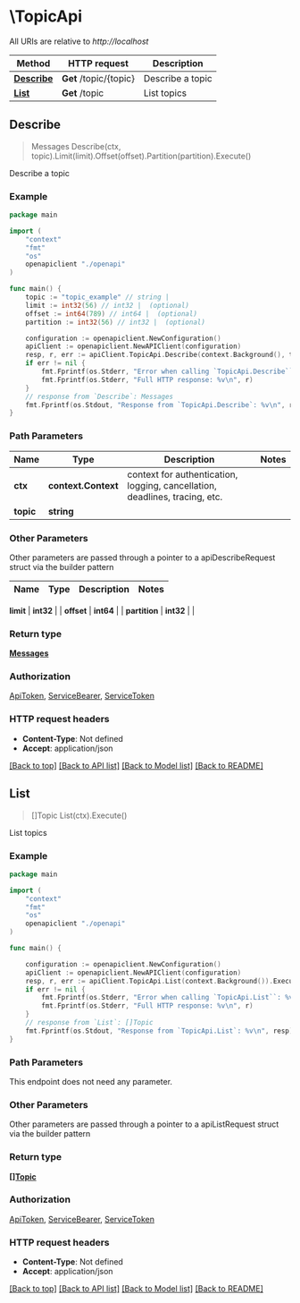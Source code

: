 # \TopicApi

All URIs are relative to *http://localhost*

Method | HTTP request | Description
------------- | ------------- | -------------
[**Describe**](TopicApi.md#Describe) | **Get** /topic/{topic} | Describe a topic
[**List**](TopicApi.md#List) | **Get** /topic | List topics



## Describe

> Messages Describe(ctx, topic).Limit(limit).Offset(offset).Partition(partition).Execute()

Describe a topic



### Example

```go
package main

import (
    "context"
    "fmt"
    "os"
    openapiclient "./openapi"
)

func main() {
    topic := "topic_example" // string | 
    limit := int32(56) // int32 |  (optional)
    offset := int64(789) // int64 |  (optional)
    partition := int32(56) // int32 |  (optional)

    configuration := openapiclient.NewConfiguration()
    apiClient := openapiclient.NewAPIClient(configuration)
    resp, r, err := apiClient.TopicApi.Describe(context.Background(), topic).Limit(limit).Offset(offset).Partition(partition).Execute()
    if err != nil {
        fmt.Fprintf(os.Stderr, "Error when calling `TopicApi.Describe``: %v\n", err)
        fmt.Fprintf(os.Stderr, "Full HTTP response: %v\n", r)
    }
    // response from `Describe`: Messages
    fmt.Fprintf(os.Stdout, "Response from `TopicApi.Describe`: %v\n", resp)
}
```

### Path Parameters


Name | Type | Description  | Notes
------------- | ------------- | ------------- | -------------
**ctx** | **context.Context** | context for authentication, logging, cancellation, deadlines, tracing, etc.
**topic** | **string** |  | 

### Other Parameters

Other parameters are passed through a pointer to a apiDescribeRequest struct via the builder pattern


Name | Type | Description  | Notes
------------- | ------------- | ------------- | -------------

 **limit** | **int32** |  | 
 **offset** | **int64** |  | 
 **partition** | **int32** |  | 

### Return type

[**Messages**](Messages.md)

### Authorization

[ApiToken](../README.md#ApiToken), [ServiceBearer](../README.md#ServiceBearer), [ServiceToken](../README.md#ServiceToken)

### HTTP request headers

- **Content-Type**: Not defined
- **Accept**: application/json

[[Back to top]](#) [[Back to API list]](../README.md#documentation-for-api-endpoints)
[[Back to Model list]](../README.md#documentation-for-models)
[[Back to README]](../README.md)


## List

> []Topic List(ctx).Execute()

List topics



### Example

```go
package main

import (
    "context"
    "fmt"
    "os"
    openapiclient "./openapi"
)

func main() {

    configuration := openapiclient.NewConfiguration()
    apiClient := openapiclient.NewAPIClient(configuration)
    resp, r, err := apiClient.TopicApi.List(context.Background()).Execute()
    if err != nil {
        fmt.Fprintf(os.Stderr, "Error when calling `TopicApi.List``: %v\n", err)
        fmt.Fprintf(os.Stderr, "Full HTTP response: %v\n", r)
    }
    // response from `List`: []Topic
    fmt.Fprintf(os.Stdout, "Response from `TopicApi.List`: %v\n", resp)
}
```

### Path Parameters

This endpoint does not need any parameter.

### Other Parameters

Other parameters are passed through a pointer to a apiListRequest struct via the builder pattern


### Return type

[**[]Topic**](Topic.md)

### Authorization

[ApiToken](../README.md#ApiToken), [ServiceBearer](../README.md#ServiceBearer), [ServiceToken](../README.md#ServiceToken)

### HTTP request headers

- **Content-Type**: Not defined
- **Accept**: application/json

[[Back to top]](#) [[Back to API list]](../README.md#documentation-for-api-endpoints)
[[Back to Model list]](../README.md#documentation-for-models)
[[Back to README]](../README.md)

